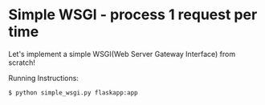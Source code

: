 # Simple WSGI - process 1 request per time

Let's implement a simple WSGI(Web Server Gateway Interface) from scratch!

Running Instructions:

```bash
$ python simple_wsgi.py flaskapp:app
```
